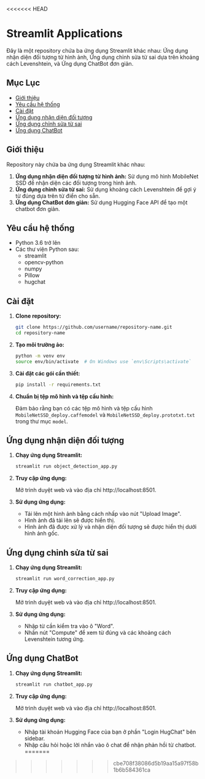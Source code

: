 <<<<<<< HEAD
# Streamlit Applications

Đây là một repository chứa ba ứng dụng Streamlit khác nhau: Ứng dụng nhận diện đối tượng từ hình ảnh, Ứng dụng chỉnh sửa từ sai dựa trên khoảng cách Levenshtein, và Ứng dụng ChatBot đơn giản.

## Mục Lục

- [Giới thiệu](#giới-thiệu)
- [Yêu cầu hệ thống](#yêu-cầu-hệ-thống)
- [Cài đặt](#cài-đặt)
- [Ứng dụng nhận diện đối tượng](#ứng-dụng-nhận-diện-đối-tượng)
- [Ứng dụng chỉnh sửa từ sai](#ứng-dụng-chỉnh-sửa-từ-sai)
- [Ứng dụng ChatBot](#ứng-dụng-chatbot)

## Giới thiệu

Repository này chứa ba ứng dụng Streamlit khác nhau:
1. **Ứng dụng nhận diện đối tượng từ hình ảnh:** Sử dụng mô hình MobileNet SSD để nhận diện các đối tượng trong hình ảnh.
2. **Ứng dụng chỉnh sửa từ sai:** Sử dụng khoảng cách Levenshtein để gợi ý từ đúng dựa trên từ điển cho sẵn.
3. **Ứng dụng ChatBot đơn giản:** Sử dụng Hugging Face API để tạo một chatbot đơn giản.

## Yêu cầu hệ thống

- Python 3.6 trở lên
- Các thư viện Python sau:
  - streamlit
  - opencv-python
  - numpy
  - Pillow
  - hugchat

## Cài đặt

1. **Clone repository:**

    ```bash
    git clone https://github.com/username/repository-name.git
    cd repository-name
    ```

2. **Tạo môi trường ảo:**

    ```bash
    python -m venv env
    source env/bin/activate  # On Windows use `env\Scripts\activate`
    ```

3. **Cài đặt các gói cần thiết:**

    ```bash
    pip install -r requirements.txt
    ```

4. **Chuẩn bị tệp mô hình và tệp cấu hình:**

    Đảm bảo rằng bạn có các tệp mô hình và tệp cấu hình `MobileNetSSD_deploy.caffemodel` và `MobileNetSSD_deploy.prototxt.txt` trong thư mục `model`.

## Ứng dụng nhận diện đối tượng

1. **Chạy ứng dụng Streamlit:**

    ```bash
    streamlit run object_detection_app.py
    ```

2. **Truy cập ứng dụng:**

    Mở trình duyệt web và vào địa chỉ http://localhost:8501.

3. **Sử dụng ứng dụng:**

    - Tải lên một hình ảnh bằng cách nhấp vào nút "Upload Image".
    - Hình ảnh đã tải lên sẽ được hiển thị.
    - Hình ảnh đã được xử lý và nhận diện đối tượng sẽ được hiển thị dưới hình ảnh gốc.

## Ứng dụng chỉnh sửa từ sai

1. **Chạy ứng dụng Streamlit:**

    ```bash
    streamlit run word_correction_app.py
    ```

2. **Truy cập ứng dụng:**

    Mở trình duyệt web và vào địa chỉ http://localhost:8501.

3. **Sử dụng ứng dụng:**

    - Nhập từ cần kiểm tra vào ô "Word".
    - Nhấn nút "Compute" để xem từ đúng và các khoảng cách Levenshtein tương ứng.

## Ứng dụng ChatBot

1. **Chạy ứng dụng Streamlit:**

    ```bash
    streamlit run chatbot_app.py
    ```

2. **Truy cập ứng dụng:**

    Mở trình duyệt web và vào địa chỉ http://localhost:8501.

3. **Sử dụng ứng dụng:**

    - Nhập tài khoản Hugging Face của bạn ở phần "Login HugChat" bên sidebar.
    - Nhập câu hỏi hoặc lời nhắn vào ô chat để nhận phản hồi từ chatbot.
=======
>>>>>>> cbe708f38086d5b19aa15a97f58b1b6b584361ca

